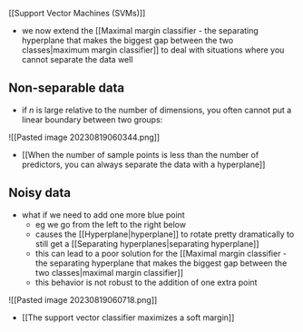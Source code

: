 [[Support Vector Machines (SVMs)]]

- we now extend the [[Maximal margin classifier - the separating hyperplane that makes the biggest gap between the two classes|maximum margin classifier]] to deal with situations where you cannot separate the data well

## Non-separable data
- if $n$ is large relative to the number of dimensions, you often cannot put a linear boundary between two groups:

![[Pasted image 20230819060344.png]]

- [[When the number of sample points is less than the number of predictors, you can always separate the data with a hyperplane]]

## Noisy data
- what if we need to add one more blue point
	- eg we go from the left to the right below
	- causes the [[Hyperplane|hyperplane]] to rotate pretty dramatically to still get a [[Separating hyperplanes|separating hyperplane]]
	- this can lead to a poor solution for the [[Maximal margin classifier - the separating hyperplane that makes the biggest gap between the two classes|maximal margin classifier]]
	- this behavior is not robust to the addition of one extra point

![[Pasted image 20230819060718.png]]

- [[The support vector classifier maximizes a soft margin]]
